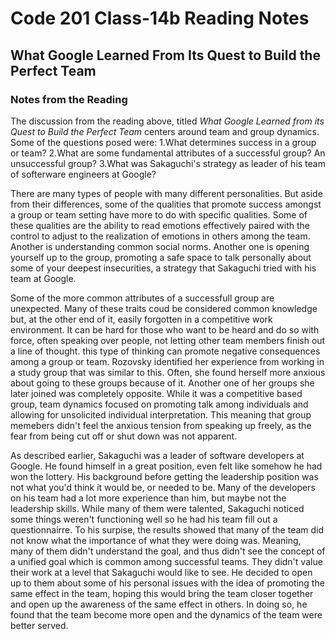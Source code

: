 # Code 201 Class-14b Reading Notes

## What Google Learned From Its Quest to Build the Perfect Team

### Notes from the Reading

The discussion from the reading above, titled *What Google Learned from its Quest to Build the Perfect Team* centers around team and group dynamics.  
Some of the questions posed were:
1.What determines success in a group or team?
2.What are some fundamental attributes of a successful group? An unsuccessful group?
3.What was Sakaguchi's strategy as leader of his team of softerware engineers at Google?

There are many types of people with many different personalities. But aside from their differences, some of the qualities that promote success amongst a group or team setting have more to do with specific qualities. Some of these qualities are the ability to read emotions effectively paired with the control to adjust to the realization of emotions in others among the team. Another is understanding common social norms. Another one is opening yourself up to the group, promoting a safe space to talk personally about some of your deepest insecurities, a strategy that Sakaguchi tried with his team at Google.

Some of the more common attributes of a successfull group are unexpected. Many of these traits coud be considered common knowledge but, at the other end of it, easily forgotten in a competitive work environment. It can be hard for those who want to be heard and do so with force, often speaking over people, not letting other team members finish out a line of thought. this type of thinking can promote negative consequences among a group or team. Rozovsky identified her experience from working in a study group that was similar to this. Often, she found herself more anxious about going to these groups because of it. Another one of her groups she later joined was completely opposite. While it was a competitive based group, team dynamics focused on promoting talk among individuals and allowing for unsolicited individual interpretation. This meaning that group memebers didn't feel the anxious tension from speaking up freely, as the fear from being cut off or shut down was not apparent.

As described earlier, Sakaguchi was a leader of software developers at Google. He found himself in a great position, even felt like somehow he had won the lottery. His background before getting the leadership position was not what you'd think it would be, or needed to be. Many of the developers on his team had a lot more experience than him, but maybe not the leadership skills. While many of them were talented, Sakaguchi noticed some things weren't functioning well so he had his team fill out a questionnairre. To his surpise, the results showed that many of the team did not know what the importance of what they were doing was. Meaning, many of them didn't understand the goal, and thus didn't see the concept of a unified goal which is common among successful teams. They didn't value their work at a level that Sakaguchi would like to see. He decided to open up to them about some of his personal issues with the idea of promoting the same effect in the team, hoping this would bring the team closer together and open up the awareness of the same effect in others. In doing so, he found that the team become more open and the dynamics of the team were better served.
